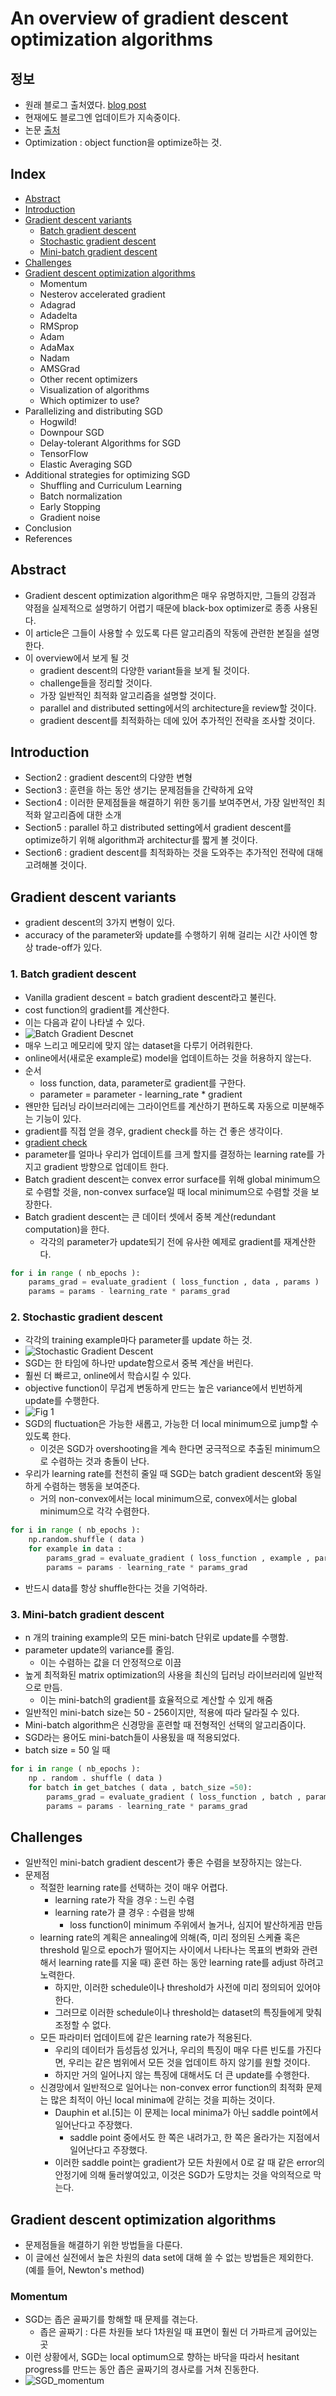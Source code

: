 # An overview of gradient descent optimization algorithms

## 정보

- 원래 블로그 출처였다. [blog post](http://sebastianruder.com/optimizing-gradient-descent/index.html)
- 현재에도 블로그엔 업데이트가 지속중이다.
- 논문 [출처](https://arxiv.org/pdf/1609.04747.pdf)
- Optimization : object function을 optimize하는 것.

## Index

- [Abstract](##Abstract)
- [Introduction](##Introduction)
- [Gradient descent variants](##Gradient%20descent%20variants)
  - [Batch gradient descent](###1.%20Batch%20gradient%20descent)
  - [Stochastic gradient descent](###2.%20Stochastic%20gradient%20descent)
  - [Mini-batch gradient descent](###3.%20Mini-batch%20gradient%20descent)
- [Challenges](##Challenges)
- [Gradient descent optimization algorithms](##Gradient%20descent%20optimization%20algorithms)
  - Momentum
  - Nesterov accelerated gradient
  - Adagrad
  - Adadelta
  - RMSprop
  - Adam
  - AdaMax
  - Nadam
  - AMSGrad
  - Other recent optimizers
  - Visualization of algorithms
  - Which optimizer to use?
- Parallelizing and distributing SGD
  - Hogwild!
  - Downpour SGD
  - Delay-tolerant Algorithms for SGD
  - TensorFlow
  - Elastic Averaging SGD
- Additional strategies for optimizing SGD
  - Shuffling and Curriculum Learning
  - Batch normalization
  - Early Stopping
  - Gradient noise
- Conclusion
- References

## Abstract

- Gradient descent optimization algorithm은 매우 유명하지만, 그들의 강점과 약점을 실제적으로 설명하기 어렵기 때문에 black-box optimizer로 종종 사용된다.
- 이 article은 그들이 사용할 수 있도록 다른 알고리즘의 작동에 관련한 본질을 설명한다.
- 이 overview에서 보게 될 것
  - gradient descent의 다양한 variant들을 보게 될 것이다.
  - challenge들을 정리할 것이다.
  - 가장 일반적인 최적화 알고리즘을 설명할 것이다.
  - parallel and distributed setting에서의 architecture을 review할 것이다.
  - gradient descent를 최적화하는 데에 있어 추가적인 전략을 조사할 것이다.

## Introduction

- Section2 : gradient descent의 다양한 변형
- Section3 : 훈련을 하는 동안 생기는 문제점들을 간략하게 요약
- Section4 : 이러한 문제점들을 해결하기 위한 동기를 보여주면서, 가장 일반적인 최적화 알고리즘에 대한 소개
- Section5 : parallel 하고 distributed setting에서 gradient descent를 optimize하기 위해 algorithm과 architectur를 짧게 볼 것이다.
- Section6 : gradient descent를 최적화하는 것을 도와주는 추가적인 전략에 대해 고려해볼 것이다.

## Gradient descent variants

- gradient descent의 3가지 변형이 있다.
- accuracy of the parameter와 update를 수행하기 위해 걸리는 시간 사이엔 항상 trade-off가 있다.

### 1. Batch gradient descent

- Vanilla gradient descent = batch gradient descent라고 불린다.
- cost function의 gradient를 계산한다.
- 이는 다음과 같이 나타낼 수 있다.
- ![Batch Gradient Descnet](./images/batch_gradient_descent.PNG)
- 매우 느리고 메모리에 맞지 않는 dataset을 다루기 어려워한다.
- online에서(새로운 example로) model을 업데이트하는 것을 허용하지 않는다.
- 순서
  - loss function, data, parameter로 gradient를 구한다.
  - parameter = parameter - learning_rate * gradient
- 왠만한 딥러닝 라이브러리에는 그라이언트를 계산하기 편하도록 자동으로 미분해주는 기능이 있다.
- gradient를 직접 얻을 경우, gradient check를 하는 건 좋은 생각이다.
- [gradient check](https://cs231n.github.io/neural-networks-3/)
- parameter를 얼마나 우리가 업데이트를 크게 할지를 결정하는 learning rate를 가지고 gradient 방향으로 업데이트 한다.
- Batch gradient descent는 convex error surface를 위해 global minimum으로 수렴할 것을, non-convex surface일 때 local minimum으로 수렴할 것을 보장한다.
- Batch gradient descent는 큰 데이터 셋에서 중복 계산(redundant computation)을 한다.
  - 각각의 parameter가 update되기 전에 유사한 예제로 gradient를 재계산한다.

```python
for i in range ( nb_epochs ):
    params_grad = evaluate_gradient ( loss_function , data , params )
    params = params - learning_rate * params_grad
```

### 2. Stochastic gradient descent

- 각각의 training example마다 parameter를 update 하는 것.
- ![Stochastic Gradient Descent](./images/stochastic_gradient_descent.PNG)
- SGD는 한 타임에 하나만 update함으로서 중복 계산을 버린다.
- 훨씬 더 빠르고, online에서 학습시킬 수 있다.
- objective function이 무겁게 변동하게 만드는 높은 variance에서 빈번하게 update를 수행한다.
- ![Fig 1](./images/SGD_fluctuation.PNG)
- SGD의 fluctuation은 가능한 새롭고, 가능한 더 local minimum으로 jump할 수 있도록 한다.
  - 이것은 SGD가 overshooting을 계속 한다면 궁극적으로 추출된 minimum으로 수렴하는 것과 충돌이 난다.
- 우리가 learning rate를 천천히 줄일 때 SGD는 batch gradient descent와 동일하게 수렴하는 행동을 보여준다.
  - 거의 non-convex에서는 local minimum으로, convex에서는 global minimum으로 각각 수렴한다.

```python
for i in range ( nb_epochs ):
    np.random.shuffle ( data )
    for example in data :
        params_grad = evaluate_gradient ( loss_function , example , params )
        params = params - learning_rate * params_grad
```

- 반드시 data를 항상 shuffle한다는 것을 기억하라.

### 3. Mini-batch gradient descent

- n 개의 training example의 모든 mini-batch 단위로 update를 수행함.
- parameter update의 variance를 줄임.
  - 이는 수렴하는 값을 더 안정적으로 이끔
- 높게 최적화된 matrix optimization의 사용을 최신의 딥러닝 라이브러리에 일반적으로 만듬.
  - 이는 mini-batch의 gradient를 효율적으로 계산할 수 있게 해줌
- 일반적인 mini-batch size는 50 - 256이지만, 적용에 따라 달라질 수 있다.
- Mini-batch algorithm은 신경망을 훈련할 때 전형적인 선택의 알고리즘이다.
- SGD라는 용어도 mini-batch들이 사용됬을 때 적용되었다.
- batch size = 50 일 때

```python
for i in range ( nb_epochs ):
    np . random . shuffle ( data )
    for batch in get_batches ( data , batch_size =50):
        params_grad = evaluate_gradient ( loss_function , batch , params )
        params = params - learning_rate * params_grad
```

## Challenges

- 일반적인 mini-batch gradient descent가 좋은 수렴을 보장하지는 않는다.
- 문제점
  - 적절한 learning rate를 선택하는 것이 매우 어렵다.
    - learning rate가 작을 경우 : 느린 수렴
    - learning rate가 클 경우 : 수렴을 방해
      - loss function이 minimum 주위에서 놀거나, 심지어 발산하게끔 만듬
  - learning rate의 계획은 annealing에 의해(즉, 미리 정의된 스케쥴 혹은 threshold 밑으로 epoch가 떨어지는 사이에서 나타나는 목표의 변화와 관련해서 learning rate를 지울 때) 훈련 하는 동안 learning rate를 adjust 하려고 노력한다.
    - 하지만, 이러한 schedule이나 threshold가 사전에 미리 정의되어 있어야 한다.
    - 그러므로 이러한 schedule이나 threshold는 dataset의 특징들에게 맞춰 조정할 수 없다.
  - 모든 파라미터 업데이트에 같은 learning rate가 적용된다.
    - 우리의 데이터가 듬성듬성 있거나, 우리의 특징이 매우 다른 빈도를 가진다면, 우리는 같은 범위에서 모든 것을 업데이트 하지 않기를 원할 것이다.
    - 하지만 거의 일어나지 않는 특징에 대해서도 더 큰 update를 수행한다.
  - 신경망에서 일반적으로 일어나는 non-convex error function의 최적화 문제는 많은 최적이 아닌 local minima에 갇히는 것을 피하는 것이다.
    - Dauphin et al.[5]는 이 문제는 local minima가 아닌 saddle point에서 일어난다고 주장했다.
      - saddle point 중에서도 한 쪽은 내려가고, 한 쪽은 올라가는 지점에서 일어난다고 주장했다.
    - 이러한 saddle point는 gradient가 모든 차원에서 0로 갈 때 같은 error의 안정기에 의해 둘러쌓여있고, 이것은 SGD가 도망치는 것을 악의적으로 막는다.

## Gradient descent optimization algorithms

- 문제점들을 해결하기 위한 방법들을 다룬다.
- 이 글에선 실전에서 높은 차원의 data set에 대해 쓸 수 없는 방법들은 제외한다. (예를 들어, Newton's method)

### Momentum

- SGD는 좁은 골짜기를 항해할 때 문제를 겪는다.
  - 좁은 골짜기 : 다른 차원들 보다 1차원일 때 표면이 훨씬 더 가파르게 굽어있는 곳
- 이런 상황에서, SGD는 local optimum으로 향하는 바닥을 따라서 hesitant progress를 만드는 동안 좁은 골짜기의 경사로를 거쳐 진동한다.
- ![SGD_momentum](./images/SGD_momentum)
